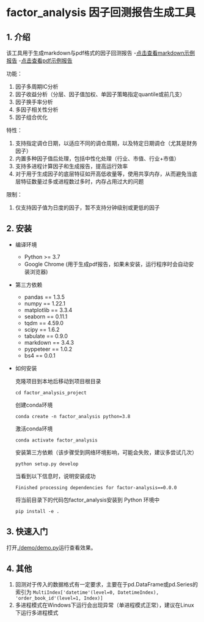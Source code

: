 # factor_analysis 因子回测报告生成工具

## 1. 介绍
该工具用于生成markdown与pdf格式的因子回测报告
-[点击查看markdown示例报告](/factor_analysis_output/factor1/factor1_report.md)
-[点击查看pdf示例报告](/factor_analysis_output/factor1/factor1_report.pdf)

功能：
1. 因子多周期IC分析
2. 因子收益分析（分层、因子值加权、单因子策略指定quantile或前几支）
3. 因子换手率分析
4. 多因子相关性分析
5. 因子组合优化

特性：
1. 支持指定调仓日期，以适应不同的调仓周期，以及特定日期调仓（尤其是财务因子）
2. 内置多种因子值后处理，包括中性化处理（行业、市值、行业+市值）
3. 支持多进程计算因子和生成报告，提高运行效率
4. 对于用于生成因子的底层特征如开高低收量等，使用共享内存，从而避免当底层特征数量过多或进程数过多时，内存占用过大的问题

限制：
1. 仅支持因子值为日度的因子，暂不支持分钟级别或更低的因子


## 2. 安装
- 编译环境
    - Python >= 3.7
    - Google Chrome (用于生成pdf报告，如果未安装，运行程序时会自动安装浏览器)

- 第三方依赖
    - pandas == 1.3.5
    - numpy == 1.22.1
    - matplotlib == 3.3.4
    - seaborn == 0.11.1
    - tqdm == 4.59.0
    - scipy == 1.6.2
    - tabulate == 0.9.0
    - markdown == 3.4.3
    - pyppeteer == 1.0.2
    - bs4 == 0.0.1

- 如何安装

    克隆项目到本地后移动到项目根目录
    ```shell
    cd factor_analysis_project
    ```
    创建conda环境
    ```shell
    conda create -n factor_analysis python=3.8
    ```
    激活conda环境
    ```shell
    conda activate factor_analysis
    ```
    安装第三方依赖（该步骤受到网络环境影响，可能会失败，建议多尝试几次）
    ```shell
    python setup.py develop
    ```
    当看到以下信息时，说明安装成功
    ```shell
    Finished processing dependencies for factor-analysis==0.0.0
    ```
    将当前目录下的代码包factor_analysis安装到 Python 环境中
    ```shell
    pip install -e .
    ```

## 3. 快速入门

打开[./demo/demo.py](./demo/demo.py)运行查看效果。

## 4. 其他

1. 回测对于传入的数据格式有一定要求，主要在于pd.DataFrame或pd.Series的索引为
```MultiIndex['datetime'(level=0, DatetimeIndex), 'order_book_id'(level=1, Index)]```
2. 多进程模式在Windows下运行会出现异常（单进程模式正常），建议在Linux下运行多进程模式


